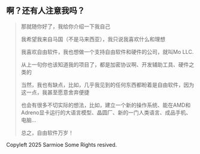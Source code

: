 ## 啊？还有人注意我吗？

>那就随你好了，我给你介绍一下我自己
>
>我希望我来自马国（不是马来西亚），我只说我喜欢什么和理想
>
>我喜欢自由软件，我也想做一个支持自由软件和硬件的公司，就叫Mo LLC.
>
>从上一句你也该知道我的项目了，都是加密协议啊、开发辅助工具、硬件之类的
>
>当然，我也有缺点，比如，几乎我见到的任何东西都盼着是自由软件，因为这一点，我甚至愿意舍弃便捷
>
>也会有很多不切实际的想法，比如，建立一个新的操作系统、能在AMD和Adreno显卡运行的大语言模型、晶圆厂、新的一门人类语言、成品手机、电脑...
>
>总之，自由软件万岁！

Copyleft 2025 Sarmioe Some Rights resived.
